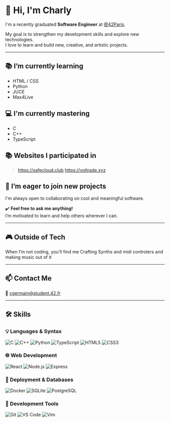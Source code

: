 # 👋 Hi, I'm Charly

I'm a recently graduated **Software Engineer** at [@42Paris](https://42.fr/).

My goal is to strengthen my development skills and explore new technologies.  
I love to learn and build new, creative, and artistic projects.

---

## 📚 I’m currently learning

- HTML / CSS  
- Python 
- JUCE
- Max4Live

## 💻 I'm currently mastering

- C  
- C++ 
- TypeScript

  
## 📚 Websites I participated in

> https://safecloud.club
> https://voltrade.xyz

## 🚀 I’m eager to join new projects  
I'm always open to collaborating on cool and meaningful software.

✔️ **Feel free to ask me anything!**  
I’m motivated to learn and help others wherever I can.

---

## 🎮 Outside of Tech

When I’m not coding, you’ll find me Crafting Synths and midi controlers and making music out of it

---

## 📫 Contact Me

📧 cgermain@student.42.fr

---

## 🛠 Skills

### 💡 Languages & Syntax
![C](https://img.shields.io/badge/C-00599C?style=flat&logo=c&logoColor=white)
![C++](https://img.shields.io/badge/C++-00599C?style=flat&logo=c%2B%2B&logoColor=white)
![Python](https://img.shields.io/badge/Python-3776AB?style=flat&logo=python&logoColor=white)
![TypeScript](https://img.shields.io/badge/TypeScript-3178C6?style=flat&logo=typescript&logoColor=white)
![HTML5](https://img.shields.io/badge/HTML5-E34F26?style=flat&logo=html5&logoColor=white)
![CSS3](https://img.shields.io/badge/CSS3-1572B6?style=flat&logo=css3&logoColor=white)

### 🌐 Web Development
![React](https://img.shields.io/badge/React-20232A?style=flat&logo=react&logoColor=61DAFB)
![Node.js](https://img.shields.io/badge/Node.js-339933?style=flat&logo=node.js&logoColor=white)
![Express](https://img.shields.io/badge/Express.js-000000?style=flat&logo=express&logoColor=white)

### 🚀 Deployment & Databases
![Docker](https://img.shields.io/badge/Docker-2496ED?style=flat&logo=docker&logoColor=white)
![SQLite](https://img.shields.io/badge/SQLite-003B57?style=flat&logo=sqlite&logoColor=white)
![PostgreSQL](https://img.shields.io/badge/PostgreSQL-4169E1?style=flat&logo=postgresql&logoColor=white)

### 🧰 Development Tools
![Git](https://img.shields.io/badge/Git-F05032?style=flat&logo=git&logoColor=white)
![VS Code](https://img.shields.io/badge/VS%20Code-007ACC?style=flat&logo=visual-studio-code&logoColor=white)
![Vim](https://img.shields.io/badge/Vim-019733?style=flat&logo=vim&logoColor=white)
